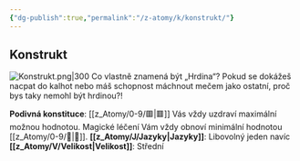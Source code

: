 ```yaml
---
{"dg-publish":true,"permalink":"/z-atomy/k/konstrukt/"}
---
```


## Konstrukt
![Konstrukt.png|300](/img/user/z_img/Konstrukt.png)
Co vlastně znamená být „Hrdina“? Pokud se dokážeš nacpat do kalhot nebo máš schopnost máchnout mečem jako ostatní, proč bys taky nemohl být hrdinou?!

**Podivná konstituce**: [[z_Atomy/0-9/🟥\|🟥]] Vás vždy uzdraví maximální možnou hodnotou. Magické léčení Vám vždy obnoví minimální hodnotou [[z_Atomy/0-9/💖\|💖]].
**[[z_Atomy/J/Jazyky\|Jazyky]]**: Libovolný jeden navíc
**[[z_Atomy/V/Velikost\|Velikost]]**: Střední